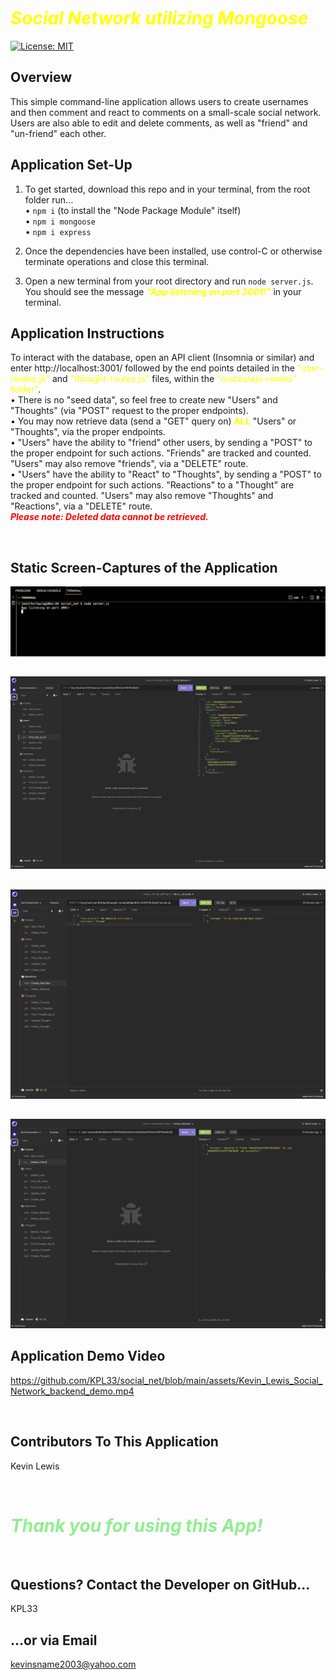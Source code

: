# <span style="color: yellow;">***Social Network utilizing Mongoose***</span>
[![License: MIT](https://img.shields.io/badge/License-MIT-yellow.svg)](https://opensource.org/licenses/MIT)
</br>

## Overview
This simple command-line application allows users to create usernames and then comment and react to comments on a small-scale social network. Users are also able to edit and delete comments, as well as "friend" and "un-friend" each other.
</br>

## Application Set-Up
1) To get started, download this repo and in your terminal, from the root folder run...</br>
• `npm i` (to install the "Node Package Module" itself)</br>
  • `npm i mongoose`</br>
  • `npm i express`</br>

2) Once the dependencies have been installed, use control-C or otherwise terminate operations and close this terminal.

3) Open a new terminal from your root directory and run `node server.js`. You should see the message <span style="color: yellow;">***"App listening on port 3001!"***</span> in your terminal.

## Application Instructions
To interact with the database, open an API client (Insomnia or similar) and enter http://localhost:3001/ followed by the end points detailed in the <span style="color: yellow;">"user-routes.js"</span> and <span style="color: yellow;">"thought-routes.js"</span> files, within the <span style="color: yellow;">"routes/api-routes" folder"</span>.</br>
  • There is no "seed data", so feel free to create new "Users" and "Thoughts" (via "POST" request to the proper endpoints).</br>
  • You may now retrieve data (send a "GET" query on) <span style="color: yellow;">**ALL**</span> "Users" or "Thoughts", via the proper endpoints.</br>
  • "Users" have the ability to "friend" other users, by sending a "POST" to the proper endpoint for such actions. "Friends" are tracked and counted. "Users" may also remove "friends", via a "DELETE" route.</br>
  • "Users" have the ability to "React" to "Thoughts", by sending a "POST" to the proper endpoint for such actions. "Reactions" to a "Thought" are tracked and counted. "Users" may also remove "Thoughts" and "Reactions", via a "DELETE" route.</br>
  <span style="color: red;">***Please note: Deleted data cannot be retrieved.***</span>

</br>

## Static Screen-Captures of the Application
![starting the app, in termial](./assets/example1.png)
##
![screen shot of searching for a specific user](./assets/example2.png)
##
![screen shot of adding a reaction](./assets/example3.png)
##
![screen shot of removing a friend](./assets/example4.png)
</br>

## Application Demo Video
https://github.com/KPL33/social_net/blob/main/assets/Kevin_Lewis_Social_Network_backend_demo.mp4

</br>

## Contributors To This Application
Kevin Lewis

</br>

# <span style="color: lightgreen;">***Thank you for using this App!***</span>

</br>

## Questions? Contact the Developer on GitHub... 
KPL33
## ...or via Email
kevinsname2003@yahoo.com